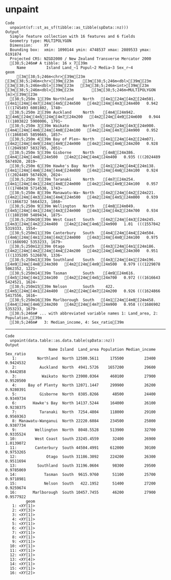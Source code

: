 # unpaint

    Code
      unpaint(sf::st_as_sf(tibble::as_tibble(spData::nz)))
    Output
      Simple feature collection with 16 features and 6 fields
      Geometry type: MULTIPOLYGON
      Dimension:     XY
      Bounding box:  xmin: 1090144 ymin: 4748537 xmax: 2089533 ymax: 6191874
      Projected CRS: NZGD2000 / New Zealand Transverse Mercator 2000
      [38;5;246m# A tibble: 16 x 7[39m
         Name         Island Land_~1 Popul~2 Media~3 Sex_r~4                      geom
         [3m[38;5;246m<chr>[39m[23m        [3m[38;5;246m<chr>[39m[23m    [3m[38;5;246m<dbl>[39m[23m   [3m[38;5;246m<dbl>[39m[23m   [3m[38;5;246m<int>[39m[23m   [3m[38;5;246m<dbl>[39m[23m        [3m[38;5;246m<MULTIPOLYGON [m]>[39m[23m
      [38;5;250m 1[39m Northland    North   [4m1[24m[4m2[24m501.  [4m1[24m[4m7[24m[4m5[24m500   [4m2[24m[4m3[24m400   0.942 (((1745493 6001802, 1740~
      [38;5;250m 2[39m Auckland     North    [4m4[24m942. 1[4m6[24m[4m5[24m[4m7[24m200   [4m2[24m[4m9[24m600   0.944 (((1803822 5900006, 1791~
      [38;5;250m 3[39m Waikato      North   [4m2[24m[4m3[24m900.  [4m4[24m[4m6[24m[4m0[24m100   [4m2[24m[4m7[24m900   0.952 (((1860345 5859665, 1857~
      [38;5;250m 4[39m Bay of Plen~ North   [4m1[24m[4m2[24m071.  [4m2[24m[4m9[24m[4m9[24m900   [4m2[24m[4m6[24m200   0.928 (((2049387 5832785, 2051~
      [38;5;250m 5[39m Gisborne     North    [4m8[24m386.   [4m4[24m[4m8[24m500   [4m2[24m[4m4[24m400   0.935 (((2024489 5674920, 2019~
      [38;5;250m 6[39m Hawke's Bay  North   [4m1[24m[4m4[24m138.  [4m1[24m[4m6[24m[4m4[24m000   [4m2[24m[4m6[24m100   0.924 (((2024489 5674920, 2024~
      [38;5;250m 7[39m Taranaki     North    [4m7[24m254.  [4m1[24m[4m1[24m[4m8[24m000   [4m2[24m[4m9[24m100   0.957 (((1740438 5714538, 1743~
      [38;5;250m 8[39m Manawatu-Wa~ North   [4m2[24m[4m2[24m221.  [4m2[24m[4m3[24m[4m4[24m500   [4m2[24m[4m5[24m000   0.939 (((1866732 5664323, 1868~
      [38;5;250m 9[39m Wellington   North    [4m8[24m049.  [4m5[24m[4m1[24m[4m3[24m900   [4m3[24m[4m2[24m700   0.934 (((1881590 5489434, 1875~
      [38;5;250m10[39m West Coast   South   [4m2[24m[4m3[24m245.   [4m3[24m[4m2[24m400   [4m2[24m[4m6[24m900   1.01  (((1557042 5319333, 1554~
      [38;5;250m11[39m Canterbury   South   [4m4[24m[4m4[24m504.  [4m6[24m[4m1[24m[4m2[24m000   [4m3[24m[4m0[24m100   0.975 (((1686902 5353233, 1679~
      [38;5;250m12[39m Otago        South   [4m3[24m[4m1[24m186.  [4m2[24m[4m2[24m[4m4[24m200   [4m2[24m[4m6[24m300   0.951 (((1335205 5126878, 1336~
      [38;5;250m13[39m Southland    South   [4m3[24m[4m1[24m196.   [4m9[24m[4m8[24m300   [4m2[24m[4m9[24m500   0.979 (((1229078 5062352, 1221~
      [38;5;250m14[39m Tasman       South    [4m9[24m616.   [4m5[24m[4m1[24m100   [4m2[24m[4m5[24m700   0.972 (((1616643 5424521, 1624~
      [38;5;250m15[39m Nelson       South     422.   [4m5[24m[4m1[24m400   [4m2[24m[4m7[24m200   0.926 (((1624866 5417556, 1616~
      [38;5;250m16[39m Marlborough  South   [4m1[24m[4m0[24m458.   [4m4[24m[4m6[24m200   [4m2[24m[4m7[24m900   0.958 (((1686902 5353233, 1679~
      [38;5;246m# ... with abbreviated variable names 1: Land_area, 2: Population,[39m
      [38;5;246m#   3: Median_income, 4: Sex_ratio[39m

---

    Code
      unpaint(data.table::as.data.table(spData::nz))
    Output
                       Name Island  Land_area Population Median_income Sex_ratio
       1:         Northland  North 12500.5611     175500         23400 0.9424532
       2:          Auckland  North  4941.5726    1657200         29600 0.9442858
       3:           Waikato  North 23900.0364     460100         27900 0.9520500
       4:     Bay of Plenty  North 12071.1447     299900         26200 0.9280391
       5:          Gisborne  North  8385.8266      48500         24400 0.9349734
       6:       Hawke's Bay  North 14137.5244     164000         26100 0.9238375
       7:          Taranaki  North  7254.4804     118000         29100 0.9569363
       8: Manawatu-Wanganui  North 22220.6084     234500         25000 0.9387734
       9:        Wellington  North  8048.5528     513900         32700 0.9335524
      10:        West Coast  South 23245.4559      32400         26900 1.0139072
      11:        Canterbury  South 44504.4991     612000         30100 0.9753265
      12:             Otago  South 31186.3092     224200         26300 0.9511694
      13:         Southland  South 31196.0604      98300         29500 0.9785069
      14:            Tasman  South  9615.9760      51100         25700 0.9718981
      15:            Nelson  South   422.1952      51400         27200 0.9259674
      16:       Marlborough  South 10457.7455      46200         27900 0.9577922
             geom
       1: <XY[1]>
       2: <XY[3]>
       3: <XY[1]>
       4: <XY[1]>
       5: <XY[1]>
       6: <XY[1]>
       7: <XY[1]>
       8: <XY[1]>
       9: <XY[1]>
      10: <XY[1]>
      11: <XY[1]>
      12: <XY[1]>
      13: <XY[4]>
      14: <XY[1]>
      15: <XY[1]>
      16: <XY[2]>

